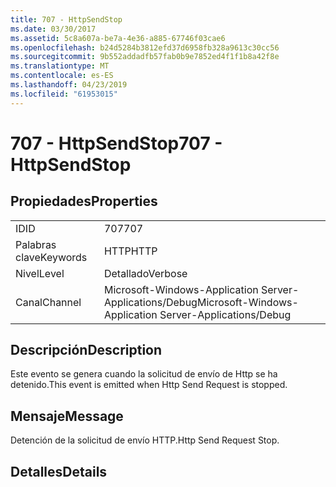 ```yaml
---
title: 707 - HttpSendStop
ms.date: 03/30/2017
ms.assetid: 5c8a607a-be7a-4e36-a885-67746f03cae6
ms.openlocfilehash: b24d5284b3812efd37d6958fb328a9613c30cc56
ms.sourcegitcommit: 9b552addadfb57fab0b9e7852ed4f1f1b8a42f8e
ms.translationtype: MT
ms.contentlocale: es-ES
ms.lasthandoff: 04/23/2019
ms.locfileid: "61953015"
---
```

# <a name="707---httpsendstop"></a><span data-ttu-id="f3b9c-102">707 - HttpSendStop</span><span class="sxs-lookup"><span data-stu-id="f3b9c-102">707 - HttpSendStop</span></span>
## <a name="properties"></a><span data-ttu-id="f3b9c-103">Propiedades</span><span class="sxs-lookup"><span data-stu-id="f3b9c-103">Properties</span></span>  
  
|||  
|-|-|  
|<span data-ttu-id="f3b9c-104">ID</span><span class="sxs-lookup"><span data-stu-id="f3b9c-104">ID</span></span>|<span data-ttu-id="f3b9c-105">707</span><span class="sxs-lookup"><span data-stu-id="f3b9c-105">707</span></span>|  
|<span data-ttu-id="f3b9c-106">Palabras clave</span><span class="sxs-lookup"><span data-stu-id="f3b9c-106">Keywords</span></span>|<span data-ttu-id="f3b9c-107">HTTP</span><span class="sxs-lookup"><span data-stu-id="f3b9c-107">HTTP</span></span>|  
|<span data-ttu-id="f3b9c-108">Nivel</span><span class="sxs-lookup"><span data-stu-id="f3b9c-108">Level</span></span>|<span data-ttu-id="f3b9c-109">Detallado</span><span class="sxs-lookup"><span data-stu-id="f3b9c-109">Verbose</span></span>|  
|<span data-ttu-id="f3b9c-110">Canal</span><span class="sxs-lookup"><span data-stu-id="f3b9c-110">Channel</span></span>|<span data-ttu-id="f3b9c-111">Microsoft-Windows-Application Server-Applications/Debug</span><span class="sxs-lookup"><span data-stu-id="f3b9c-111">Microsoft-Windows-Application Server-Applications/Debug</span></span>|  
  
## <a name="description"></a><span data-ttu-id="f3b9c-112">Descripción</span><span class="sxs-lookup"><span data-stu-id="f3b9c-112">Description</span></span>  
 <span data-ttu-id="f3b9c-113">Este evento se genera cuando la solicitud de envío de Http se ha detenido.</span><span class="sxs-lookup"><span data-stu-id="f3b9c-113">This event is emitted when Http Send Request is stopped.</span></span>  
  
## <a name="message"></a><span data-ttu-id="f3b9c-114">Mensaje</span><span class="sxs-lookup"><span data-stu-id="f3b9c-114">Message</span></span>  
 <span data-ttu-id="f3b9c-115">Detención de la solicitud de envío HTTP.</span><span class="sxs-lookup"><span data-stu-id="f3b9c-115">Http Send Request Stop.</span></span>  
  
## <a name="details"></a><span data-ttu-id="f3b9c-116">Detalles</span><span class="sxs-lookup"><span data-stu-id="f3b9c-116">Details</span></span>
